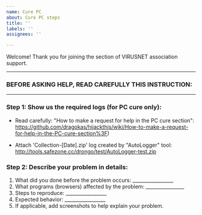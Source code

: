 ```yaml
---
name: Cure PC
about: Cure PC steps
title: ''
labels: ''
assignees: ''

---
```


Welcome!
Thank you for joining the section of VIRUSNET association support.
_________________________________________________________________
### BEFORE ASKING HELP, READ CAREFULLY THIS INSTRUCTION:
_________________________________________________________________

### Step 1: Show us the required logs (for PC cure only):

  * Read carefully: "How to make a request for help in the PC cure section":
https://github.com/dragokas/hijackthis/wiki/How-to-make-a-request-for-help-in-the-PC-cure-section%3F)

  * Attach 'Collection-[Date].zip' log created by "AutoLogger" tool:
http://tools.safezone.cc/drongo/test/AutoLogger-test.zip

### Step 2: Describe your problem in details:

1. What did you done before the problem occurs: _________________
2. What programs (browsers) affected by the problem: ________________
3. Steps to reproduce: _________________
4. Expected behavior: _________________
5. If applicable, add screenshots to help explain your problem.
